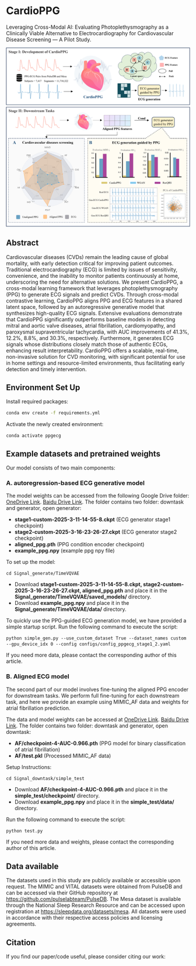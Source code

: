# CardioPPG

Leveraging Cross-Modal AI: Evaluating Photoplethysmography as a Clinically Viable Alternative to Electrocardiography for Cardiovascular Disease Screening — A Pilot Study.

![CardioPPG](CardioPPG.png)

## Abstract

Cardiovascular diseases (CVDs) remain the leading cause of global mortality, with early detection critical for improving patient outcomes. Traditional electrocardiography (ECG) is limited by issues of sensitivity, convenience, and the inability to monitor patients continuously at home, underscoring the need for alternative solutions. We present CardioPPG, a cross-modal learning framework that leverages photoplethysmography (PPG) to generate ECG signals and predict CVDs. Through cross-modal contrastive learning, CardioPPG aligns PPG and ECG features in a shared latent space, followed by an autoregressive generative model that synthesizes high-quality ECG signals. Extensive evaluations demonstrate that CardioPPG significantly outperforms baseline models in detecting mitral and aortic valve diseases, atrial fibrillation, cardiomyopathy, and paroxysmal supraventricular tachycardia, with AUC improvements of 41.3%, 12.2%, 8.8%, and 30.3%, respectively. Furthermore, it generates ECG signals whose distributions closely match those of authentic ECGs, enhancing result interpretability. CardioPPG offers a scalable, real-time, non-invasive solution for CVD monitoring, with significant potential for use in home settings and resource-limited environments, thus facilitating early detection and timely intervention.

## Environment Set Up

Install required packages:

```bash
conda env create -f requirements.yml
```


Activate the newly created environment:

```
conda activate ppgecg
```

## Example datasets and pretrained weights

Our model consists of two main components: 

### A. autoregression-based ECG generative model

The model weights can be accessed from the following Google Drive folder:
[OneDrive Link](https://1drv.ms/f/c/8cfe2ce6d8663506/EnI7mm7jMEdGnwNpy8yBL_QB0lvOhwdRvBoRwv5MsQUD0w?e=ccbave). 
[Baidu Drive Link](https://pan.baidu.com/s/1HAW1e-UUeSQtfxX04P6gGQ?pwd=kh4e).
The folder contains two folder: downtask and generator, open generator:

* **stage1-custom-2025-3-11-14-55-8.ckpt** (ECG generator stage1 checkpoint)
* **stage2-custom-2025-3-16-23-26-27.ckpt** (ECG generator stage2 checkpoint)
* **aligned_ppg.pth** (PPG condition encoder checkpoint)
* **example_ppg.npy** (example ppg npy file)

To set up the model:
```
cd Signal_generate/TimeVQVAE
```

* Download **stage1-custom-2025-3-11-14-55-8.ckpt, stage2-custom-2025-3-16-23-26-27.ckpt, aligned_ppg.pth** and place it in the **Signal_generate/TimeVQVAE/saved_models/** directory.
* Download **example_ppg.npy** and place it in the **Signal_generate/TimeVQVAE/data/** directory.


To quickly use the PPG-guided ECG generation model, we have provided a simple startup script. Run the following command to execute the script:

```
python simple_gen.py --use_custom_dataset True --dataset_names custom  --gpu_device_idx 0 --config configs/config_ppgecg_stage1_2.yaml
```
If you need more data, please contact the corresponding author of this article.


### B. Aligned ECG model


The second part of our model involves fine-tuning the aligned PPG encoder for downstream tasks. We perform full fine-tuning for each downstream task, and here we provide an example using MIMIC_AF data and weights for atrial fibrillation prediction.

The data and model weights can be accessed at
[OneDrive Link](https://1drv.ms/f/c/8cfe2ce6d8663506/EnI7mm7jMEdGnwNpy8yBL_QB0lvOhwdRvBoRwv5MsQUD0w?e=ccbave). 
[Baidu Drive Link](https://pan.baidu.com/s/1HAW1e-UUeSQtfxX04P6gGQ?pwd=kh4e).
The folder contains two folder: downtask and generator, open downtask:

* **AF/checkpoint-4-AUC-0.966.pth** (PPG model for binary classification of atrial fibrillation)
* **AF/test.pkl** (Processed MIMIC_AF data)

Setup Instructions:

```
cd Signal_downtask/simple_test
```
* Download **AF/checkpoint-4-AUC-0.966.pth** and place it in the **simple_test/checkpoint/** directory.
* Download **example_ppg.npy** and place it in the **simple_test/data/** directory.

Run the following command to execute the script:
```
python test.py
```
If you need more data and weights, please contact the corresponding author of this article.


## Data available

The datasets used in this study are publicly available or accessible upon request. The MIMIC and VITAL datasets were obtained from PulseDB and can be accessed via their GitHub repository at https://github.com/pulselabteam/PulseDB. The Mesa dataset is available through the National Sleep Research Resource and can be accessed upon registration at https://sleepdata.org/datasets/mesa. All datasets were used in accordance with their respective access policies and licensing agreements.

## Citation

If you find our paper/code useful, please consider citing our work:
